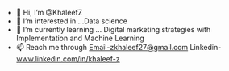 - 👋 Hi, I’m @KhaleefZ
- 👀 I’m interested in ...Data science 
- 🌱 I’m currently learning ... Digital marketing strategies with Implementation and Machine Learning
- 📫 Reach me through 
Email-zkhaleef27@gmail.com
Linkedin-www.linkedin.com/in/khaleef-z

<!---
KhaleefZ/KhaleefZ is a ✨ special ✨ repository because its `README.md` (this file) appears on your GitHub profile.
You can click the Preview link to take a look at your changes.
--->
